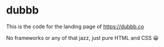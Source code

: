 # dubbb

This is the code for the landing page of https://dubbb.co

No frameworks or any of that jazz, just pure HTML and CSS 😀